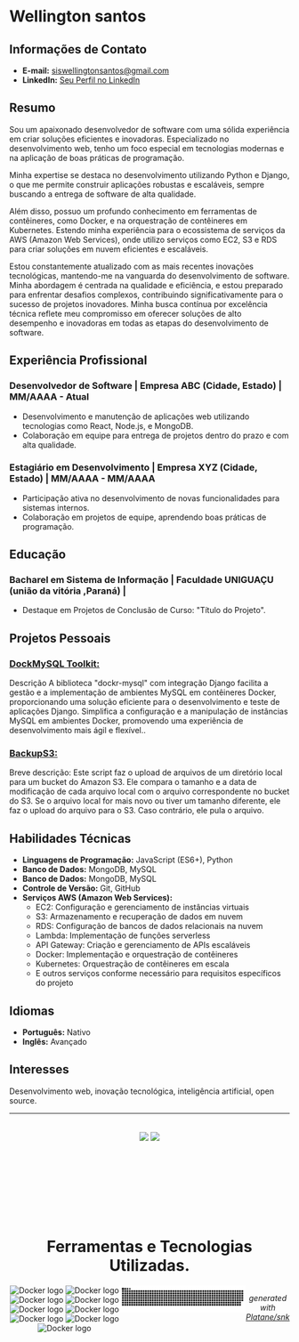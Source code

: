 
# Wellington santos

## Informações de Contato
- **E-mail:** siswellingtonsantos@gmail.com
- **LinkedIn:** [Seu Perfil no LinkedIn](https://www.linkedin.com/in/wellington-santos-84b9ba24a/)

## Resumo
Sou um apaixonado desenvolvedor de software com uma sólida experiência em criar soluções eficientes e inovadoras. Especializado no desenvolvimento web, tenho um foco especial em tecnologias modernas e na aplicação de boas práticas de programação.

Minha expertise se destaca no desenvolvimento utilizando Python e Django, o que me permite construir aplicações robustas e escaláveis, sempre buscando a entrega de software de alta qualidade.

Além disso, possuo um profundo conhecimento em ferramentas de contêineres, como Docker, e na orquestração de contêineres em Kubernetes. Estendo minha experiência para o ecossistema de serviços da AWS (Amazon Web Services), onde utilizo serviços como EC2, S3 e RDS para criar soluções em nuvem eficientes e escaláveis.

Estou constantemente atualizado com as mais recentes inovações tecnológicas, mantendo-me na vanguarda do desenvolvimento de software. Minha abordagem é centrada na qualidade e eficiência, e estou preparado para enfrentar desafios complexos, contribuindo significativamente para o sucesso de projetos inovadores. Minha busca contínua por excelência técnica reflete meu compromisso em oferecer soluções de alto desempenho e inovadoras em todas as etapas do desenvolvimento de software.


## Experiência Profissional

### Desenvolvedor de Software | Empresa ABC (Cidade, Estado) | MM/AAAA - Atual
- Desenvolvimento e manutenção de aplicações web utilizando tecnologias como React, Node.js, e MongoDB.
- Colaboração em equipe para entrega de projetos dentro do prazo e com alta qualidade.

### Estagiário em Desenvolvimento | Empresa XYZ (Cidade, Estado) | MM/AAAA - MM/AAAA
- Participação ativa no desenvolvimento de novas funcionalidades para sistemas internos.
- Colaboração em projetos de equipe, aprendendo boas práticas de programação.

## Educação

### Bacharel em Sistema de Informação | Faculdade UNIGUAÇU (união da vitória ,Paraná) | 
- Destaque em Projetos de Conclusão de Curso: "Título do Projeto".

## Projetos Pessoais

### [DockMySQL Toolkit:](https://github.com/wellington90/biblioteca-dockr-mysql)
Descrição A biblioteca "dockr-mysql" com integração Django facilita a gestão e a implementação de ambientes MySQL em contêineres Docker, proporcionando uma solução eficiente para o desenvolvimento e teste de aplicações Django. Simplifica a configuração e a manipulação de instâncias MySQL em ambientes Docker, promovendo uma experiência de desenvolvimento mais ágil e flexível..

### [BackupS3:](https://github.com/wellington90/backup-s3/blob/main/backup-s3.py)
Breve descrição: Este script faz o upload de arquivos de um diretório local para um bucket do Amazon S3. Ele compara o tamanho e a data de modificação de cada arquivo local com o arquivo correspondente no bucket do S3. Se o arquivo local for mais novo ou tiver um tamanho diferente, ele faz o upload do arquivo para o S3. Caso contrário, ele pula o arquivo.

## Habilidades Técnicas
- **Linguagens de Programação:** JavaScript (ES6+), Python
- **Banco de Dados:** MongoDB, MySQL
- **Banco de Dados:** MongoDB, MySQL
- **Controle de Versão:** Git, GitHub
- **Serviços AWS (Amazon Web Services):**
  - EC2: Configuração e gerenciamento de instâncias virtuais
  - S3: Armazenamento e recuperação de dados em nuvem
  - RDS: Configuração de bancos de dados relacionais na nuvem
  - Lambda: Implementação de funções serverless
  - API Gateway: Criação e gerenciamento de APIs escaláveis
  - Docker: Implementação e orquestração de contêineres
  - Kubernetes: Orquestração de contêineres em escala
  - E outros serviços conforme necessário para requisitos específicos do projeto


## Idiomas
- **Português:** Nativo
- **Inglês:** Avançado

## Interesses
Desenvolvimento web, inovação tecnológica, inteligência artificial, open source.

---
<br>

<div  align="center" style="margin-bottom:100px">
<img width=55% align="center"  src="https://github-readme-streak-stats.herokuapp.com?user=wellington90&theme=radical&mode=weekly" />
<img width=40% align="center" src="https://github-readme-stats-git-main-rafaelalexandrino.vercel.app/api/top-langs/?username=wellington90&show_icons=true&theme=radical&layout=compact" />
 </div>
 <br><br>

<div  align="center"> 
 <h1 align="center">Ferramentas e Tecnologias Utilizadas.</h1>
</div>
 <div  align="center"> 
<div style="display: flex; justify-content: center;">
  <div>
<img src="https://cdn.jsdelivr.net/gh/devicons/devicon/icons/python/python-original-wordmark.svg" alt="Docker logo" height="60" width="60">
 
 <img src="https://cdn.jsdelivr.net/gh/devicons/devicon/icons/django/django-plain-wordmark.svg" alt="Docker logo" height="60" width="60">
  
<img src="https://cdn.jsdelivr.net/gh/devicons/devicon/icons/docker/docker-original-wordmark.svg" alt="Docker logo" height="60" width="60">

<img src="https://cdn.jsdelivr.net/gh/devicons/devicon/icons/kubernetes/kubernetes-plain-wordmark.svg" alt="Docker logo" height="60" width="60">

<img src="https://cdn.jsdelivr.net/gh/devicons/devicon/icons/amazonwebservices/amazonwebservices-original-wordmark.svg" alt="Docker logo" height="60" width="60">

<img src="https://cdn.jsdelivr.net/gh/devicons/devicon/icons/jenkins/jenkins-original.svg" alt="Docker logo" height="60" width="60">

<img src="https://cdn.jsdelivr.net/gh/devicons/devicon/icons/terraform/terraform-original-wordmark.svg" alt="Docker logo" height="60" width="60">

<img src="https://cdn.jsdelivr.net/gh/devicons/devicon/icons/ansible/ansible-original-wordmark.svg" alt="Docker logo" height="60" width="60">

<img src="https://cdn.jsdelivr.net/gh/devicons/devicon/icons/git/git-original-wordmark.svg" alt="Docker logo" height="60" width="60">
</div>
<br>
<picture>
  <source media="(prefers-color-scheme: dark)" srcset="https://raw.githubusercontent.com/platane/platane/output/github-contribution-grid-snake-dark.svg">
  <source media="(prefers-color-scheme: light)" srcset="https://raw.githubusercontent.com/platane/platane/output/github-contribution-grid-snake.svg">
  <img alt="github contribution grid snake animation" src="https://raw.githubusercontent.com/platane/platane/output/github-contribution-grid-snake.svg">
</picture>

_generated with [Platane/snk](https://github.com/Platane/snk)_


